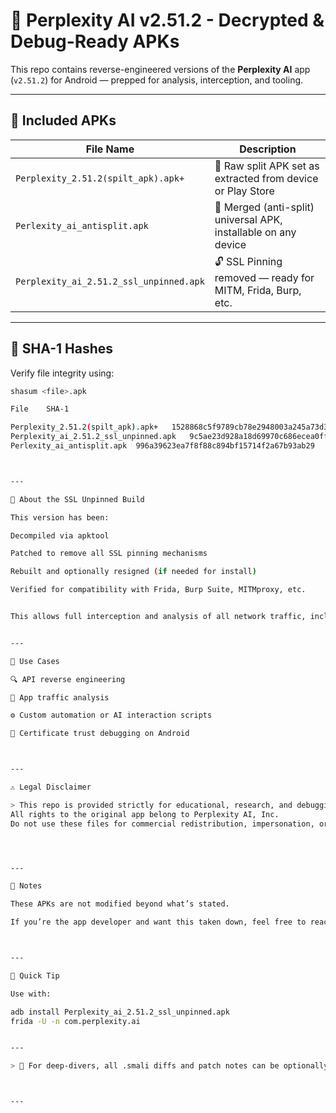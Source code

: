 # 🧠 Perplexity AI v2.51.2 - Decrypted & Debug-Ready APKs

This repo contains reverse-engineered versions of the **Perplexity AI** app (`v2.51.2`) for Android — prepped for analysis, interception, and tooling.

---

## 📂 Included APKs

| File Name | Description |
|-----------|-------------|
| `Perplexity_2.51.2(spilt_apk).apk+` | 🧩 Raw split APK set as extracted from device or Play Store |
| `Perlexity_ai_antisplit.apk` | 🔧 Merged (anti-split) universal APK, installable on any device |
| `Perplexity_ai_2.51.2_ssl_unpinned.apk` | 🔓 SSL Pinning removed — ready for MITM, Frida, Burp, etc. |

---

## 🔐 SHA-1 Hashes

Verify file integrity using:

```bash
shasum <file>.apk

File	SHA-1

Perplexity_2.51.2(spilt_apk).apk+	1528868c5f9789cb78e2948003a245a73d389478
Perplexity_ai_2.51.2_ssl_unpinned.apk	9c5ae23d928a18d69970c686ecea0ff272a98587
Perlexity_ai_antisplit.apk	996a39623ea7f8f88c894bf15714f2a67b93ab29



---

🚧 About the SSL Unpinned Build

This version has been:

Decompiled via apktool

Patched to remove all SSL pinning mechanisms

Rebuilt and optionally resigned (if needed for install)

Verified for compatibility with Frida, Burp Suite, MITMproxy, etc.


This allows full interception and analysis of all network traffic, including HTTPS endpoints.


---

🧪 Use Cases

🔍 API reverse engineering

🧪 App traffic analysis

⚙️ Custom automation or AI interaction scripts

🔐 Certificate trust debugging on Android



---

⚠️ Legal Disclaimer

> This repo is provided strictly for educational, research, and debugging purposes.
All rights to the original app belong to Perplexity AI, Inc.
Do not use these files for commercial redistribution, impersonation, or malicious purposes.




---

📎 Notes

These APKs are not modified beyond what’s stated.

If you’re the app developer and want this taken down, feel free to reach out via GitHub issues.



---

🧰 Quick Tip

Use with:

adb install Perplexity_ai_2.51.2_ssl_unpinned.apk
frida -U -n com.perplexity.ai


---

> 📁 For deep-divers, all .smali diffs and patch notes can be optionally added in a future commit.



---
